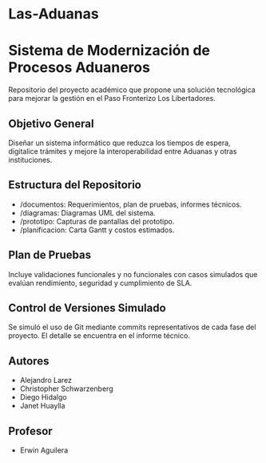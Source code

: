 # Las-Aduanas
# Sistema de Modernización de Procesos Aduaneros

Repositorio del proyecto académico que propone una solución tecnológica para mejorar la gestión en el Paso Fronterizo Los Libertadores.

## Objetivo General

Diseñar un sistema informático que reduzca los tiempos de espera, digitalice trámites y mejore la interoperabilidad entre Aduanas y otras instituciones.

## Estructura del Repositorio

- /documentos: Requerimientos, plan de pruebas, informes técnicos.
- /diagramas: Diagramas UML del sistema.
- /prototipo: Capturas de pantallas del prototipo.
- /planificacion: Carta Gantt y costos estimados.

## Plan de Pruebas

Incluye validaciones funcionales y no funcionales con casos simulados que evalúan rendimiento, seguridad y cumplimiento de SLA.

## Control de Versiones Simulado

Se simuló el uso de Git mediante commits representativos de cada fase del proyecto. El detalle se encuentra en el informe técnico.

## Autores

- Alejandro Larez  
- Christopher Schwarzenberg  
- Diego Hidalgo  
- Janet Huaylla  

## Profesor
- Erwin Aguilera  
